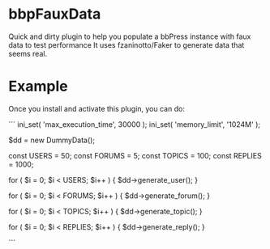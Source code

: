 bbpFauxData
===========

Quick and dirty plugin to help you populate a bbPress instance with faux data to test performance
It uses fzaninotto/Faker to generate data that seems real.

Example
======

Once you install and activate this plugin, you can do:

´´´
ini_set( 'max_execution_time', 30000 );
ini_set( 'memory_limit', '1024M' );

$dd = new DummyData();

const USERS   = 50;
const FORUMS  = 5;
const TOPICS  = 100;
const REPLIES = 1000;

for ( $i = 0; $i < USERS; $i++ ) {
  $dd->generate_user();
}

for ( $i = 0; $i < FORUMS; $i++ ) {
	$dd->generate_forum();
}

for ( $i = 0; $i < TOPICS; $i++ ) {
	$dd->generate_topic();
}

for ( $i = 0; $i < REPLIES; $i++ ) {
	$dd->generate_reply();
}

´´´
